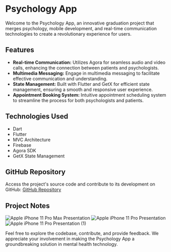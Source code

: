 # Psychology App

Welcome to the Psychology App, an innovative graduation project that merges psychology, mobile development, and real-time communication technologies to create a revolutionary experience for users.

## Features

- **Real-time Communication:** Utilizes Agora for seamless audio and video calls, enhancing the connection between patients and psychologists.
- **Multimedia Messaging:** Engage in multimedia messaging to facilitate effective communication and understanding.
- **State Management:** Built with Flutter and GetX for efficient state management, ensuring a smooth and responsive user experience.
- **Appointment Booking System:** Intuitive appointment scheduling system to streamline the process for both psychologists and patients.

## Technologies Used

- Dart
- Flutter
- MVC Architecture
- Firebase
- Agora SDK
- GetX State Management

 

## GitHub Repository

Access the project's source code and contribute to its development on GitHub: [GitHub Repository](https://github.com/Ibrahim653/psychology)



## Project Notes
![Apple iPhone 11 Pro Max Presentation](https://github.com/ibrahim-atef/movie/assets/86667626/0970a588-ecdd-4a93-9eb7-59dab0733fa0)
![Apple iPhone 11 Pro Presentation](https://github.com/ibrahim-atef/movie/assets/86667626/7e955ffe-e20d-42a7-a689-ed3b2e5ee4d5)
![Apple iPhone 11 Pro Presentation (1)](https://github.com/ibrahim-atef/movie/assets/86667626/d032856e-e105-40ed-af47-ed441c3fe419)

Feel free to explore the codebase, contribute, and provide feedback. We appreciate your involvement in making the Psychology App a groundbreaking solution in mental health technology.
